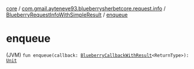 [core](../../index.md) / [com.gmail.ayteneve93.blueberrysherbetcore.request.info](../index.md) / [BlueberryRequestInfoWithSimpleResult](index.md) / [enqueue](./enqueue.md)

# enqueue

(JVM) `fun enqueue(callback: `[`BlueberryCallbackWithResult`](../-blueberry-callback-with-result.md)`<ReturnType>): `[`Unit`](https://kotlinlang.org/api/latest/jvm/stdlib/kotlin/-unit/index.html)
